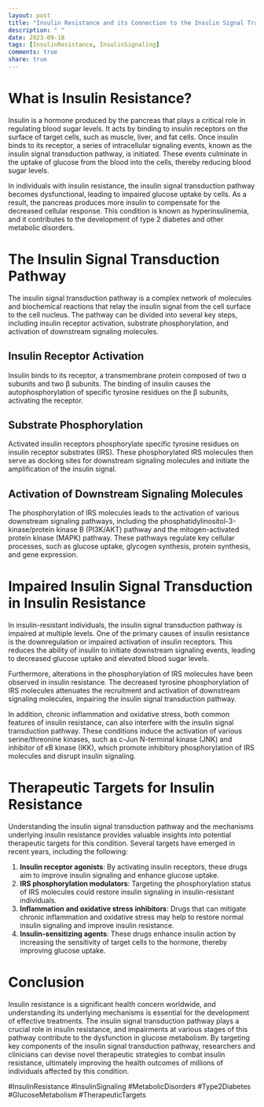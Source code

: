 ```yaml
---
layout: post
title: "Insulin Resistance and its Connection to the Insulin Signal Transduction Pathway"
description: " "
date: 2023-09-18
tags: [InsulinResistance, InsulinSignaling]
comments: true
share: true
---
```


# What is Insulin Resistance? 

Insulin is a hormone produced by the pancreas that plays a critical role in regulating blood sugar levels. It acts by binding to insulin receptors on the surface of target cells, such as muscle, liver, and fat cells. Once insulin binds to its receptor, a series of intracellular signaling events, known as the insulin signal transduction pathway, is initiated. These events culminate in the uptake of glucose from the blood into the cells, thereby reducing blood sugar levels.

In individuals with insulin resistance, the insulin signal transduction pathway becomes dysfunctional, leading to impaired glucose uptake by cells. As a result, the pancreas produces more insulin to compensate for the decreased cellular response. This condition is known as hyperinsulinemia, and it contributes to the development of type 2 diabetes and other metabolic disorders.

# The Insulin Signal Transduction Pathway

The insulin signal transduction pathway is a complex network of molecules and biochemical reactions that relay the insulin signal from the cell surface to the cell nucleus. The pathway can be divided into several key steps, including insulin receptor activation, substrate phosphorylation, and activation of downstream signaling molecules.

## Insulin Receptor Activation

Insulin binds to its receptor, a transmembrane protein composed of two α subunits and two β subunits. The binding of insulin causes the autophosphorylation of specific tyrosine residues on the β subunits, activating the receptor.

## Substrate Phosphorylation

Activated insulin receptors phosphorylate specific tyrosine residues on insulin receptor substrates (IRS). These phosphorylated IRS molecules then serve as docking sites for downstream signaling molecules and initiate the amplification of the insulin signal.

## Activation of Downstream Signaling Molecules

The phosphorylation of IRS molecules leads to the activation of various downstream signaling pathways, including the phosphatidylinositol-3-kinase/protein kinase B (PI3K/AKT) pathway and the mitogen-activated protein kinase (MAPK) pathway. These pathways regulate key cellular processes, such as glucose uptake, glycogen synthesis, protein synthesis, and gene expression.

# Impaired Insulin Signal Transduction in Insulin Resistance

In insulin-resistant individuals, the insulin signal transduction pathway is impaired at multiple levels. One of the primary causes of insulin resistance is the downregulation or impaired activation of insulin receptors. This reduces the ability of insulin to initiate downstream signaling events, leading to decreased glucose uptake and elevated blood sugar levels.

Furthermore, alterations in the phosphorylation of IRS molecules have been observed in insulin resistance. The decreased tyrosine phosphorylation of IRS molecules attenuates the recruitment and activation of downstream signaling molecules, impairing the insulin signal transduction pathway.

In addition, chronic inflammation and oxidative stress, both common features of insulin resistance, can also interfere with the insulin signal transduction pathway. These conditions induce the activation of various serine/threonine kinases, such as c-Jun N-terminal kinase (JNK) and inhibitor of κB kinase (IKK), which promote inhibitory phosphorylation of IRS molecules and disrupt insulin signaling.

# Therapeutic Targets for Insulin Resistance

Understanding the insulin signal transduction pathway and the mechanisms underlying insulin resistance provides valuable insights into potential therapeutic targets for this condition. Several targets have emerged in recent years, including the following:

1. **Insulin receptor agonists**: By activating insulin receptors, these drugs aim to improve insulin signaling and enhance glucose uptake.
2. **IRS phosphorylation modulators**: Targeting the phosphorylation status of IRS molecules could restore insulin signaling in insulin-resistant individuals.
3. **Inflammation and oxidative stress inhibitors**: Drugs that can mitigate chronic inflammation and oxidative stress may help to restore normal insulin signaling and improve insulin resistance.
4. **Insulin-sensitizing agents**: These drugs enhance insulin action by increasing the sensitivity of target cells to the hormone, thereby improving glucose uptake.

# Conclusion

Insulin resistance is a significant health concern worldwide, and understanding its underlying mechanisms is essential for the development of effective treatments. The insulin signal transduction pathway plays a crucial role in insulin resistance, and impairments at various stages of this pathway contribute to the dysfunction in glucose metabolism. By targeting key components of the insulin signal transduction pathway, researchers and clinicians can devise novel therapeutic strategies to combat insulin resistance, ultimately improving the health outcomes of millions of individuals affected by this condition.

#InsulinResistance #InsulinSignaling #MetabolicDisorders #Type2Diabetes #GlucoseMetabolism #TherapeuticTargets